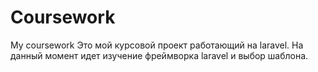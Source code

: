 # Coursework
My coursework
Это мой курсовой проект работающий на laravel.
На данный момент идет изучение фреймворка laravel и выбор шаблона.
